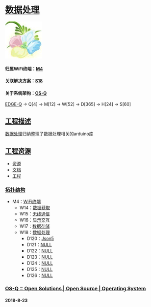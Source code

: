 ﻿# [数据处理](https://github.com/OS-Q/W18)

[![sites](OS-Q/OS-Q.png)](http://www.OS-Q.com)

#### 归属WiFi终端：[M4](https://github.com/OS-Q/M4)
#### 关联解决方案：[S18](https://github.com/OS-Q/S18)
#### 关于系统架构：[OS-Q](https://github.com/OS-Q/OS-Q)

[EDGE-Q](https://github.com/OS-Q/EDGE-Q) -> Q[4] -> M[12] -> W[52] -> D[365] -> H[24] -> S[60]

## [工程描述](https://github.com/OS-Q/W18/wiki)

[数据处理](https://github.com/OS-Q/W18)归纳整理了数据处理相关的arduino库

## [工程资源](https://github.com/OS-Q/W18)

* [资源](src/)
* [文档](docs/)
* [工程](project/)

### [拓扑结构](https://github.com/OS-Q/W18)

* M4：[WiFi终端](https://github.com/OS-Q/M4)
	* W14：[数据获取](https://github.com/OS-Q/W14)
	* W15：[无线通信](https://github.com/OS-Q/W15)
	* W16：[显示交互](https://github.com/OS-Q/W16)
	* W17：[数据存储](https://github.com/OS-Q/W17)
	* W18：[数据处理](https://github.com/OS-Q/W18)
		* D120：[Json5](https://github.com/OS-Q/D120)
		* D121：[NULL](https://github.com/OS-Q/D121)
		* D122：[NULL](https://github.com/OS-Q/D122)
		* D123：[NULL](https://github.com/OS-Q/D123)
		* D124：[NULL](https://github.com/OS-Q/D124)
		* D125：[NULL](https://github.com/OS-Q/D125)
		* D126：[NULL](https://github.com/OS-Q/D126)

### [OS-Q = Open Solutions | Open Source |  Operating System ](http://www.OS-Q.com/W18)
####  2019-8-23
